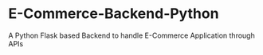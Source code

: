 # E-Commerce-Backend-Python
A Python Flask based Backend to handle E-Commerce Application through APIs
